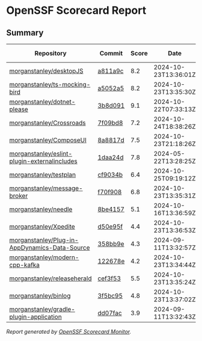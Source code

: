 # OpenSSF Scorecard Report

## Summary

| Repository | Commit | Score | Date | Score Delta | Report | StepSecurity |
| -- | -- | -- | -- | -- | -- | -- |
| [morganstanley/desktopJS](https://github.com/morganstanley/desktopJS) | [a811a9c](https://github.com/morganstanley/desktopJS/commit/a811a9c149813a569b44b11afa987214cd55f268) | 8.2 | 2024-10-23T13:36:01Z | 0 / [Details](https://ossf.github.io/scorecard-visualizer/#/projects/github.com/morganstanley/desktopJS/compare/a811a9c149813a569b44b11afa987214cd55f268/a811a9c149813a569b44b11afa987214cd55f268) | [View](https://ossf.github.io/scorecard-visualizer/#/projects/github.com/morganstanley/desktopJS/commit/a811a9c149813a569b44b11afa987214cd55f268) | [Fix it](https://app.stepsecurity.io/securerepo?repo=morganstanley/desktopJS) |
| [morganstanley/ts-mocking-bird](https://github.com/morganstanley/ts-mocking-bird) | [a5052a5](https://github.com/morganstanley/ts-mocking-bird/commit/a5052a58a426af448fbc3a8c4ea201b5c28f126f) | 8.2 | 2024-10-23T13:35:30Z | 0 / [Details](https://ossf.github.io/scorecard-visualizer/#/projects/github.com/morganstanley/ts-mocking-bird/compare/92f0d43e61fece9c266b4c95d880da9ec6712258/a5052a58a426af448fbc3a8c4ea201b5c28f126f) | [View](https://ossf.github.io/scorecard-visualizer/#/projects/github.com/morganstanley/ts-mocking-bird/commit/a5052a58a426af448fbc3a8c4ea201b5c28f126f) | [Fix it](https://app.stepsecurity.io/securerepo?repo=morganstanley/ts-mocking-bird) |
| [morganstanley/dotnet-please](https://github.com/morganstanley/dotnet-please) | [3b8d091](https://github.com/morganstanley/dotnet-please/commit/3b8d0913e235cecb3da6a26cc3b963c5b2c09b6f) | 9.1 | 2024-10-22T07:33:13Z | 0 / [Details](https://ossf.github.io/scorecard-visualizer/#/projects/github.com/morganstanley/dotnet-please/compare/9071ab5e05b448edb486944e4e00a58531e3ae4d/3b8d0913e235cecb3da6a26cc3b963c5b2c09b6f) | [View](https://ossf.github.io/scorecard-visualizer/#/projects/github.com/morganstanley/dotnet-please/commit/3b8d0913e235cecb3da6a26cc3b963c5b2c09b6f) | [Fix it](https://app.stepsecurity.io/securerepo?repo=morganstanley/dotnet-please) |
| [morganstanley/Crossroads](https://github.com/morganstanley/Crossroads) | [7f09bd8](https://github.com/morganstanley/Crossroads/commit/7f09bd8a80d102e2e387496d912b31796715b5ce) | 7.2 | 2024-10-24T18:38:26Z | 0.3 / [Details](https://ossf.github.io/scorecard-visualizer/#/projects/github.com/morganstanley/Crossroads/compare/a5545b5bfed887c4b631afedde6c510a33dbf2b0/7f09bd8a80d102e2e387496d912b31796715b5ce) | [View](https://ossf.github.io/scorecard-visualizer/#/projects/github.com/morganstanley/Crossroads/commit/7f09bd8a80d102e2e387496d912b31796715b5ce) | [Fix it](https://app.stepsecurity.io/securerepo?repo=morganstanley/Crossroads) |
| [morganstanley/ComposeUI](https://github.com/morganstanley/ComposeUI) | [8a8817d](https://github.com/morganstanley/ComposeUI/commit/8a8817df9de9a6b824a93bfa6c266a211683c0c7) | 7.5 | 2024-10-23T21:18:26Z | 0 / [Details](https://ossf.github.io/scorecard-visualizer/#/projects/github.com/morganstanley/ComposeUI/compare/1e43be727007b16e5b7f061878238bf95fb465c1/8a8817df9de9a6b824a93bfa6c266a211683c0c7) | [View](https://ossf.github.io/scorecard-visualizer/#/projects/github.com/morganstanley/ComposeUI/commit/8a8817df9de9a6b824a93bfa6c266a211683c0c7) | [Fix it](https://app.stepsecurity.io/securerepo?repo=morganstanley/ComposeUI) |
| [morganstanley/eslint-plugin-externalincludes](https://github.com/morganstanley/eslint-plugin-externalincludes) | [1daa24d](https://github.com/morganstanley/eslint-plugin-externalincludes/commit/1daa24d376075c08ff6c76142724cfc523026dfc) | 7.8 | 2024-05-22T13:28:25Z | 0 / [Details](https://ossf.github.io/scorecard-visualizer/#/projects/github.com/morganstanley/eslint-plugin-externalincludes/compare/1daa24d376075c08ff6c76142724cfc523026dfc/1daa24d376075c08ff6c76142724cfc523026dfc) | [View](https://ossf.github.io/scorecard-visualizer/#/projects/github.com/morganstanley/eslint-plugin-externalincludes/commit/1daa24d376075c08ff6c76142724cfc523026dfc) | [Fix it](https://app.stepsecurity.io/securerepo?repo=morganstanley/eslint-plugin-externalincludes) |
| [morganstanley/testplan](https://github.com/morganstanley/testplan) | [cf9034b](https://github.com/morganstanley/testplan/commit/cf9034bcde39ccd52739e2374666e166ab0efa8f) | 6.4 | 2024-10-25T09:19:12Z | 0 / [Details](https://ossf.github.io/scorecard-visualizer/#/projects/github.com/morganstanley/testplan/compare/b0c57b2e33e58661734b32440f30a25151990608/cf9034bcde39ccd52739e2374666e166ab0efa8f) | [View](https://ossf.github.io/scorecard-visualizer/#/projects/github.com/morganstanley/testplan/commit/cf9034bcde39ccd52739e2374666e166ab0efa8f) | [Fix it](https://app.stepsecurity.io/securerepo?repo=morganstanley/testplan) |
| [morganstanley/message-broker](https://github.com/morganstanley/message-broker) | [f70f908](https://github.com/morganstanley/message-broker/commit/f70f908c2e7640a56059c825001067b85d671b1c) | 6.8 | 2024-10-23T13:35:31Z | 0 / [Details](https://ossf.github.io/scorecard-visualizer/#/projects/github.com/morganstanley/message-broker/compare/f70f908c2e7640a56059c825001067b85d671b1c/f70f908c2e7640a56059c825001067b85d671b1c) | [View](https://ossf.github.io/scorecard-visualizer/#/projects/github.com/morganstanley/message-broker/commit/f70f908c2e7640a56059c825001067b85d671b1c) | [Fix it](https://app.stepsecurity.io/securerepo?repo=morganstanley/message-broker) |
| [morganstanley/needle](https://github.com/morganstanley/needle) | [8be4157](https://github.com/morganstanley/needle/commit/8be415743c390ade27ad92cde18f17cbc486701d) | 5.1 | 2024-10-16T13:36:59Z | 0 / [Details](https://ossf.github.io/scorecard-visualizer/#/projects/github.com/morganstanley/needle/compare/8be415743c390ade27ad92cde18f17cbc486701d/8be415743c390ade27ad92cde18f17cbc486701d) | [View](https://ossf.github.io/scorecard-visualizer/#/projects/github.com/morganstanley/needle/commit/8be415743c390ade27ad92cde18f17cbc486701d) | [Fix it](https://app.stepsecurity.io/securerepo?repo=morganstanley/needle) |
| [morganstanley/Xpedite](https://github.com/morganstanley/Xpedite) | [d50e95f](https://github.com/morganstanley/Xpedite/commit/d50e95fe068f22774648eb08e6619f4649d1fc39) | 4.4 | 2024-10-23T13:36:53Z | 0 / [Details](https://ossf.github.io/scorecard-visualizer/#/projects/github.com/morganstanley/Xpedite/compare/d50e95fe068f22774648eb08e6619f4649d1fc39/d50e95fe068f22774648eb08e6619f4649d1fc39) | [View](https://ossf.github.io/scorecard-visualizer/#/projects/github.com/morganstanley/Xpedite/commit/d50e95fe068f22774648eb08e6619f4649d1fc39) | [Fix it](https://app.stepsecurity.io/securerepo?repo=morganstanley/Xpedite) |
| [morganstanley/Plug-in-AppDynamics-Data-Source](https://github.com/morganstanley/Plug-in-AppDynamics-Data-Source) | [358bb9e](https://github.com/morganstanley/Plug-in-AppDynamics-Data-Source/commit/358bb9ebe57ece961be43b43130789f15a48d5fe) | 4.3 | 2024-09-11T13:32:57Z | 0 / [Details](https://ossf.github.io/scorecard-visualizer/#/projects/github.com/morganstanley/Plug-in-AppDynamics-Data-Source/compare/358bb9ebe57ece961be43b43130789f15a48d5fe/358bb9ebe57ece961be43b43130789f15a48d5fe) | [View](https://ossf.github.io/scorecard-visualizer/#/projects/github.com/morganstanley/Plug-in-AppDynamics-Data-Source/commit/358bb9ebe57ece961be43b43130789f15a48d5fe) | [Fix it](https://app.stepsecurity.io/securerepo?repo=morganstanley/Plug-in-AppDynamics-Data-Source) |
| [morganstanley/modern-cpp-kafka](https://github.com/morganstanley/modern-cpp-kafka) | [122678e](https://github.com/morganstanley/modern-cpp-kafka/commit/122678e881de94721458fd948f38e65366b68689) | 4.2 | 2024-10-23T13:34:44Z | 0 / [Details](https://ossf.github.io/scorecard-visualizer/#/projects/github.com/morganstanley/modern-cpp-kafka/compare/122678e881de94721458fd948f38e65366b68689/122678e881de94721458fd948f38e65366b68689) | [View](https://ossf.github.io/scorecard-visualizer/#/projects/github.com/morganstanley/modern-cpp-kafka/commit/122678e881de94721458fd948f38e65366b68689) | [Fix it](https://app.stepsecurity.io/securerepo?repo=morganstanley/modern-cpp-kafka) |
| [morganstanley/releaseherald](https://github.com/morganstanley/releaseherald) | [cef3f53](https://github.com/morganstanley/releaseherald/commit/cef3f533b03f551ff0b68c7f9856f21008146d5d) | 5.5 | 2024-10-23T13:35:24Z | 0 / [Details](https://ossf.github.io/scorecard-visualizer/#/projects/github.com/morganstanley/releaseherald/compare/cef3f533b03f551ff0b68c7f9856f21008146d5d/cef3f533b03f551ff0b68c7f9856f21008146d5d) | [View](https://ossf.github.io/scorecard-visualizer/#/projects/github.com/morganstanley/releaseherald/commit/cef3f533b03f551ff0b68c7f9856f21008146d5d) | [Fix it](https://app.stepsecurity.io/securerepo?repo=morganstanley/releaseherald) |
| [morganstanley/binlog](https://github.com/morganstanley/binlog) | [3f5bc95](https://github.com/morganstanley/binlog/commit/3f5bc950d481d768505c3694243bdefaddfbd6b5) | 4.8 | 2024-10-23T13:37:02Z | 0 / [Details](https://ossf.github.io/scorecard-visualizer/#/projects/github.com/morganstanley/binlog/compare/3f5bc950d481d768505c3694243bdefaddfbd6b5/3f5bc950d481d768505c3694243bdefaddfbd6b5) | [View](https://ossf.github.io/scorecard-visualizer/#/projects/github.com/morganstanley/binlog/commit/3f5bc950d481d768505c3694243bdefaddfbd6b5) | [Fix it](https://app.stepsecurity.io/securerepo?repo=morganstanley/binlog) |
| [morganstanley/gradle-plugin-application](https://github.com/morganstanley/gradle-plugin-application) | [dd07fac](https://github.com/morganstanley/gradle-plugin-application/commit/dd07fac568c260bf17ad7ad0ac7bd9f1263e4ac1) | 3.9 | 2024-09-11T13:32:43Z | 0 / [Details](https://ossf.github.io/scorecard-visualizer/#/projects/github.com/morganstanley/gradle-plugin-application/compare/dd07fac568c260bf17ad7ad0ac7bd9f1263e4ac1/dd07fac568c260bf17ad7ad0ac7bd9f1263e4ac1) | [View](https://ossf.github.io/scorecard-visualizer/#/projects/github.com/morganstanley/gradle-plugin-application/commit/dd07fac568c260bf17ad7ad0ac7bd9f1263e4ac1) | [Fix it](https://app.stepsecurity.io/securerepo?repo=morganstanley/gradle-plugin-application) |

_Report generated by [OpenSSF Scorecard Monitor](https://github.com/ossf/scorecard-monitor)._
